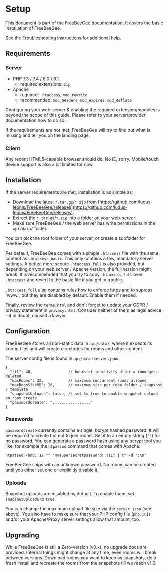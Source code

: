 # Setup

This document is part of the [FreeBeeGee documentation](DOCS.md). It covers the basic installation of FreeBeeGee.

See the [Troubleshooting](troubleshooting.md) instructions for additional help.

## Requirements

### Server

* PHP 7.3 / 7.4 / 8.0 / 8.1
  * required extensions: `zip`
* Apache
  * required: `.htaccess`, `mod_rewrite`
  * recommended: `mod_headers`, `mod_expires`, `mod_deflate`

Configuring your web-server & enabling the required extension/modules is beyond the scope of this guide. Please refer to your server/provider documentation how to do so.

If the requirements are not met, FreeBeeGee will try to find out what is missing and tell you on the landing page.

### Client

Any recent HTML5-capable browser should do. No IE, sorry. Mobile/touch device support is also a bit limited for now.

## Installation

If the server requirements are met, installation is as simple as:

* Download the latest `*.tar.gz`/`*.zip` from [https://github.com/ludus-leonis/FreeBeeGee/releases](https://github.com/ludus-leonis/FreeBeeGee/releases).
* Extract the `*.tar.gz`/`*.zip` into a folder on your web-server.
* Make sure FreeBeeGee / the web server has write permissions in the `api/data/` folder.

You can pick the root folder of your server, or create a subfolder for FreeBeeGee.

Per default, FreeBeeGee comes with a simple `.htaccess` file with the same content as `.htaccess_basic`. This only contains a few, mandatory server settings. A better, more secure `.htaccess_full` is also provided, but depending on your web server / Apache version, the full version might break. It is recommended that you try to copy `.htaccess_full` over `.htaccess` and revert to the basic file if you get in trouble.

`.htaccess_full` also contains rules how to enforce https and to supress 'www.', but they are disabled by default. Enable them if needed.

Finally, review the `terms.html` and don't forget to update your GDPR / privacy statement in `privacy.html`. Consider neither of them as legal advice - if in doubt, consult a lawyer.

## Configuration

FreeBeeGee stores all non-static data in `api/data/`, where it expects its config files and will create directories for rooms and other content.

The server config file is found in `api/data/server.json`:

```
{
  "ttl": 48,                // hours of inactivity after a room gets deleted
  "maxRooms": 32,           // maximum concurrent rooms allowed
  "maxRoomSizeMB": 16,      // maximum size per room folder / snapshot / template
  "snapshotUploads": false, // set to true to enable snapshot upload on room create
  "passwordCreate": "................."
}
```

### Passwords

`passwordCreate` currently contains a single, bcrypt hashed password. It will be required to create but not to join rooms. Set it to an empty string (`""`) for no password. You can generate a password hash using any bcrypt tool you like, for example the `htpasswd` command that comes with Apache:

```
htpasswd -bnBC 12 "" "mysupersecretpassword!!!11" | tr -d ':\n'
```

FreeBeeGee ships with an unknown password. No rooms can be created until you either set one or explicitly disable it.

### Uploads

Snapshot uploads are disabled by default. To enable them, set `snapshotUploads` to `true`.

You can change the maximum upload file size via the `server.json` (see above). You also have to make sure that your PHP config file (`php.ini`) and/or your Apache/Proxy server settings allow that amount, too.

## Upgrading

While FreeBeeGee is still a Zero-version (v0.x), no upgrade docs are provided. Internal things might change at any time, even rooms will break between versions. Download rooms you want to keep as snapshots, do a fresh install and recreate the rooms from the snapshots till we reach v1.0.
